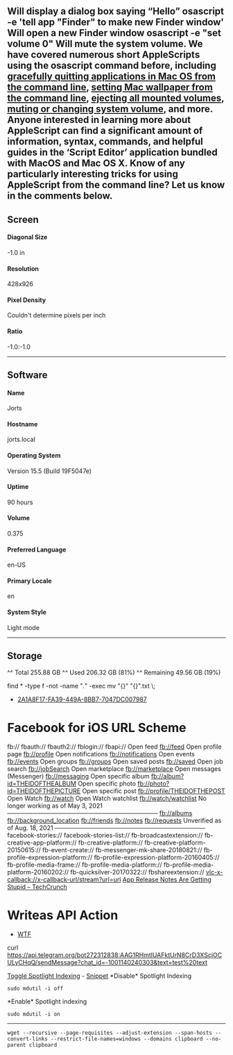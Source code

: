 
Will display a dialog box saying “Hello”
osascript -e 'tell app "Finder" to make new Finder window'
Will open a new Finder window
osascript -e "set volume 0"
Will mute the system volume.
We have covered numerous short AppleScripts using the osascript command before, including [gracefully quitting applications in Mac OS from the command line](https://osxdaily.com/2014/09/05/gracefully-quit-application-command-line/), [setting Mac wallpaper from the command line](https://osxdaily.com/2015/08/28/set-wallpaper-command-line-macosx/), [ejecting all mounted volumes](https://osxdaily.com/2014/05/22/eject-all-mounted-volumes-command-line-mac/), [muting or changing system volume](https://osxdaily.com/2007/04/28/change-the-system-volume-from-the-command-line/), and more. Anyone interested in learning more about AppleScript can find a significant amount of information, syntax, commands, and helpful guides in the ‘Script Editor’ application bundled with MacOS and Mac OS X.
Know of any particularly interesting tricks for using AppleScript from the command line? Let us know in the comments below.
---
## Screen

#### Diagonal Size
-1.0 in
#### Resolution
428x926
#### Pixel Density
Couldn't determine pixels per inch
#### Ratio
-1.0:-1.0

---
## Software
#### Name
Jorts
#### Hostname
jorts.local
#### Operating System
Version 15.5 (Build 19F5047e)
#### Uptime
90 hours
#### Volume
0.375
#### Preferred Language
en-US
#### Primary Locale
en
#### System Style
Light mode

---

## Storage
^^ Total
255.88 GB
^^ Used
206.32 GB (81%)
^^ Remaining
49.56 GB (19%)

find * -type f -not -name "_._" -exec mv "{}" "{}".txt \\;
- [2A1A8F17-FA39-449A-8BB7-7047DC007987](shareddocuments:///private/var/mobile/Containers/Data/PluginKitPlugin/51A06C8C-E7AC-4002-956A-CE75C82D3739/tmp/709B51A1-1081-4D17-8B95-D68351EAE821/2A1A8F17-FA39-449A-8BB7-7047DC007987)
# Facebook for iOS URL Scheme
fb://
fbauth://
fbauth2://
fblogin://
fbapi://
Open feed
<fb://feed>
Open profile page
<fb://profile>
Open notifications
<fb://notifications>
Open events
<fb://events>
Open groups
<fb://groups>
Open saved posts
<fb://saved>
Open job search
<fb://jobSearch>
Open marketplace
<fb://marketplace>
Open messages (Messenger)
<fb://messaging>
Open specific album
<fb://album?id=THEIDOFTHEALBUM>
Open specific photo
<fb://photo?id=THEIDOFTHEPICTURE>
Open specific post
<fb://profile/THEIDOFTHEPOST>
Open Watch
<fb://watch>
Open Watch watchlist
<fb://watch/watchlist>
No longer working as of May 3, 2021
───────────────────────────────────
<fb://albums>
<fb://background_location>
<fb://friends>
<fb://notes>
<fb://requests>
Unverified as of Aug. 18, 2021
───────────────────────────────────
facebook-stories://
facebook-stories-list://
fb-broadcastextension://
fb-creative-app-platform://
fb-creative-platform://
fb-creative-platform-20150615://
fb-event-create://
fb-messenger-mk-share-20180821://
fb-profile-expression-platform://
fb-profile-expression-platform-20160405://
fb-profile-media-frame://
fb-profile-media-platform://
fb-profile-media-platform-20160202://
fb-quicksilver-20170322://
fbshareextension://
<vlc-x-callback://x-callback-url/stream?url=url>
[App Release Notes Are Getting Stupid – TechCrunch](bear://x-callback-url/open-note?id=06CF0589-A2B9-4632-8BE8-96C693F09DD7-12814-0000023C1848E75B)
# Writeas API Action
- [WTF](https://davidblue.wtf/drafts/6E8874DD-339A-4C5C-A1EE-38C0E0658EA5.html)

curl <https://api.telegram.org/bot272312838:AAG1RHmtlUAFktUrN8CrD3XScjOCULyCHqQ/sendMessage?chat_id=-1001140240303&text=test%20text>


[Toggle Spotlight Indexing](https://gist.github.com/1603a0f1713f251139931ceef0be72db) - [Snippet](snippetslab://snippet/082CC23E-4D56-4896-A699-AE2228C7F081/)
\*Disable\* Spotlight Indexing

`sudo mdutil -i off`

\*Enable\* Spotlight indexing

`sudo mdutil -i on`

---

`wget --recursive --page-requisites --adjust-extension --span-hosts --convert-links --restrict-file-names=windows --domains clipboard --no-parent clipboard`